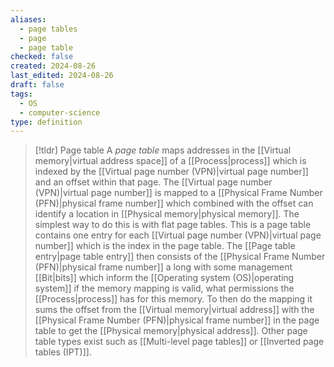 ```yaml
---
aliases:
  - page tables
  - page
  - page table
checked: false
created: 2024-08-26
last_edited: 2024-08-26
draft: false
tags:
  - OS
  - computer-science
type: definition
---
```

>[!tldr] Page table
>A *page table* maps addresses in the [[Virtual memory|virtual address space]] of a [[Process|process]] which is indexed by the [[Virtual page number (VPN)|virtual page number]] and an offset within that page. The [[Virtual page number (VPN)|virtual page number]] is mapped to a [[Physical Frame Number (PFN)|physical frame number]] which combined with the offset can identify a location in [[Physical memory|physical memory]].
>The simplest way to do this is with flat page tables. This is a page table contains one entry for each [[Virtual page number (VPN)|virtual page number]] which is the index in the page table. The [[Page table entry|page table entry]] then consists of the [[Physical Frame Number (PFN)|physical frame number]] a long with some management [[Bit|bits]] which inform the [[Operating system (OS)|operating system]] if the memory mapping is valid, what permissions the [[Process|process]] has for this memory.
>To then do the mapping it sums the offset from the [[Virtual memory|virtual address]] with the [[Physical Frame Number (PFN)|physical frame number]] in the page table to get the [[Physical memory|physical address]].
>Other page table types exist such as [[Multi-level page tables]] or [[Inverted page tables (IPT)]].

